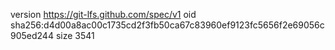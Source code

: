 version https://git-lfs.github.com/spec/v1
oid sha256:d4d00a8ac00c1735cd2f3fb50ca67c83960ef9123fc5656f2e69056c905ed244
size 3541
